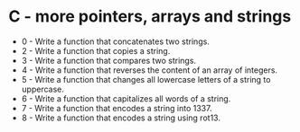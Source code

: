 # C - more pointers, arrays and strings
* 0 - Write a function that concatenates two strings.
* 2 - Write a function that copies a string.
* 3 - Write a function that compares two strings.
* 4 - Write a function that reverses the content of an array of integers.
* 5 - Write a function that changes all lowercase letters of a string to uppercase.
* 6 - Write a function that capitalizes all words of a string.
* 7 - Write a function that encodes a string into 1337.
* 8 - Write a function that encodes a string using rot13.
